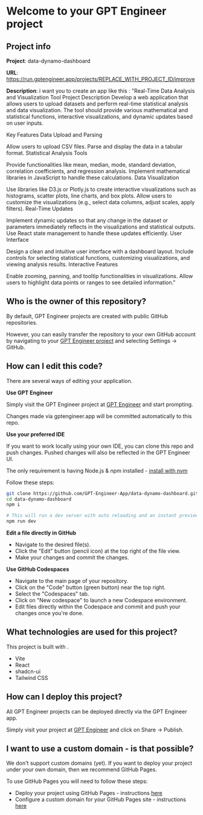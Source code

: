 # Welcome to your GPT Engineer project

## Project info

**Project**: data-dynamo-dashboard 

**URL**: https://run.gptengineer.app/projects/REPLACE_WITH_PROJECT_ID/improve

**Description**: i want you to create an app like this : "Real-Time Data Analysis and Visualization Tool
Project Description
Develop a web application that allows users to upload datasets and perform real-time statistical analysis and data visualization. The tool should provide various mathematical and statistical functions, interactive visualizations, and dynamic updates based on user inputs.

Key Features
Data Upload and Parsing

Allow users to upload CSV files.
Parse and display the data in a tabular format.
Statistical Analysis Tools

Provide functionalities like mean, median, mode, standard deviation, correlation coefficients, and regression analysis.
Implement mathematical libraries in JavaScript to handle these calculations.
Data Visualization

Use libraries like D3.js or Plotly.js to create interactive visualizations such as histograms, scatter plots, line charts, and box plots.
Allow users to customize the visualizations (e.g., select data columns, adjust scales, apply filters).
Real-Time Updates

Implement dynamic updates so that any change in the dataset or parameters immediately reflects in the visualizations and statistical outputs.
Use React state management to handle these updates efficiently.
User Interface

Design a clean and intuitive user interface with a dashboard layout.
Include controls for selecting statistical functions, customizing visualizations, and viewing analysis results.
Interactive Features

Enable zooming, panning, and tooltip functionalities in visualizations.
Allow users to highlight data points or ranges to see detailed information." 

## Who is the owner of this repository?
By default, GPT Engineer projects are created with public GitHub repositories.

However, you can easily transfer the repository to your own GitHub account by navigating to your [GPT Engineer project](https://run.gptengineer.app/projects/REPLACE_WITH_PROJECT_ID/improve) and selecting Settings -> GitHub. 

## How can I edit this code?
There are several ways of editing your application.

**Use GPT Engineer**

Simply visit the GPT Engineer project at [GPT Engineer](https://run.gptengineer.app/projects/REPLACE_WITH_PROJECT_ID/improve) and start prompting.

Changes made via gptengineer.app will be committed automatically to this repo.

**Use your preferred IDE**

If you want to work locally using your own IDE, you can clone this repo and push changes. Pushed changes will also be reflected in the GPT Engineer UI.

The only requirement is having Node.js & npm installed - [install with nvm](https://github.com/nvm-sh/nvm#installing-and-updating)

Follow these steps: 

```sh
git clone https://github.com/GPT-Engineer-App/data-dynamo-dashboard.git
cd data-dynamo-dashboard
npm i

# This will run a dev server with auto reloading and an instant preview.
npm run dev
```

**Edit a file directly in GitHub**

- Navigate to the desired file(s).
- Click the "Edit" button (pencil icon) at the top right of the file view.
- Make your changes and commit the changes.

**Use GitHub Codespaces**

- Navigate to the main page of your repository.
- Click on the "Code" button (green button) near the top right.
- Select the "Codespaces" tab.
- Click on "New codespace" to launch a new Codespace environment.
- Edit files directly within the Codespace and commit and push your changes once you're done.

## What technologies are used for this project?

This project is built with .

- Vite
- React
- shadcn-ui
- Tailwind CSS

## How can I deploy this project?

All GPT Engineer projects can be deployed directly via the GPT Engineer app. 

Simply visit your project at [GPT Engineer](https://run.gptengineer.app/projects/REPLACE_WITH_PROJECT_ID/improve) and click on Share -> Publish.

## I want to use a custom domain - is that possible?

We don't support custom domains (yet). If you want to deploy your project under your own domain, then we recommend GitHub Pages.

To use GitHub Pages you will need to follow these steps: 
- Deploy your project using GitHub Pages - instructions [here](https://docs.github.com/en/pages/getting-started-with-github-pages/creating-a-github-pages-site#creating-your-site)
- Configure a custom domain for your GitHub Pages site - instructions [here](https://docs.github.com/en/pages/configuring-a-custom-domain-for-your-github-pages-site)